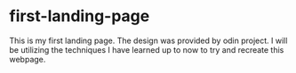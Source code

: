 # first-landing-page
This is my first landing page. The design was provided by odin project. I will be utilizing the techniques I have learned up to now to try and recreate this webpage. 